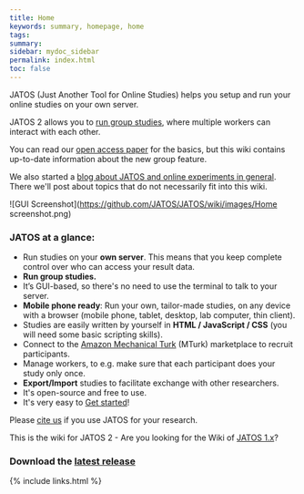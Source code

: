 ```yaml
---
title: Home
keywords: summary, homepage, home
tags: 
summary:
sidebar: mydoc_sidebar
permalink: index.html
toc: false
---
```


JATOS (Just Another Tool for Online Studies) helps you setup and run your online studies on your own server.

JATOS 2 allows you to [run group studies](Example-Group-Studies), where multiple workers can interact with each other.
 
You can read our [open access paper](http://journals.plos.org/plosone/article?id=10.1371/journal.pone.0130834) for the basics, but this wiki contains up-to-date information about the new group feature.

We also started a [blog about JATOS and online experiments in general](http://blog.jatos.org). There we'll post about topics that do not necessarily fit into this wiki. 

![GUI Screenshot](https://github.com/JATOS/JATOS/wiki/images/Home screenshot.png)

### JATOS at a glance: 
* Run studies on your **own server**. This means that you keep complete control over who can access your result data.
* **Run group studies.** 
* It’s GUI-based, so there's no need to use the terminal to talk to your server. 
* **Mobile phone ready**: Run your own, tailor-made studies, on any device with a browser (mobile phone, tablet, desktop, lab computer, thin client).
* Studies are easily written by yourself in **HTML / JavaScript / CSS** (you will need some basic scripting skills).
* Connect to the [Amazon Mechanical Turk](https://www.mturk.com) (MTurk) marketplace to recruit participants.
* Manage workers, to e.g. make sure that each participant does your study only once.
* **Export/Import** studies to facilitate exchange with other researchers.
* It's open-source and free to use.
* It's very easy to [Get started](Get-started)!

Please [cite us](http://journals.plos.org/plosone/article?id=10.1371/journal.pone.0130834) if you use JATOS for your research.

This is the wiki for JATOS 2 - Are you looking for the Wiki of [JATOS 1.x](https://github.com/JATOS/JATOS_docs_v1/wiki/Home)?

### Download the [latest release](https://github.com/JATOS/JATOS/releases/)

{% include links.html %}

